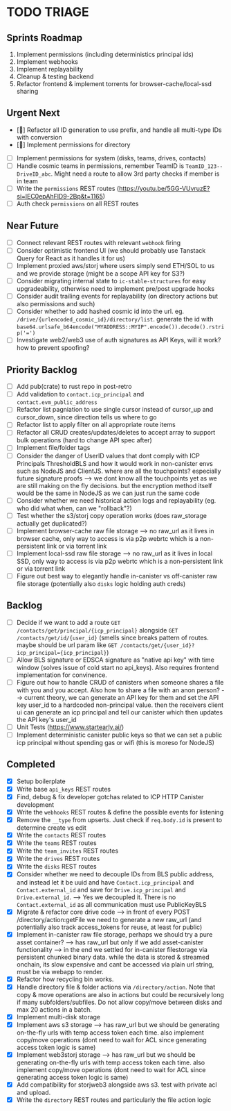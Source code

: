 # TODO TRIAGE

## Sprints Roadmap

1. Implement permissions (including deterministics principal ids)
2. Implement webhooks
3. Implement replayability
4. Cleanup & testing backend
5. Refactor frontend & implement torrents for browser-cache/local-ssd sharing

## Urgent Next

- [🔵] Refactor all ID generation to use prefix, and handle all multi-type IDs with conversion
- [🔵] Implement permissions for directory
- [ ] Implement permissions for system (disks, teams, drives, contacts)
- [ ] Handle cosmic teams in permissions, remember TeamID is `TeamID_123--DriveID_abc`. Might need a route to allow 3rd party checks if member is in team
- [ ] Write the `permissions` REST routes (https://youtu.be/5GG-VUvruzE?si=lEC0epAhFlD9-2Bp&t=1165)
- [ ] Auth check `permissions` on all REST routes

## Near Future

- [ ] Connect relevant REST routes with relevant `webhook` firing
- [ ] Consider optimistic frontend UI (we should probably use Tanstack Query for React as it handles it for us)
- [ ] Implement proxied aws/storj where users simply send ETH/SOL to us and we provide storage (might be a scope API key for S3?)
- [ ] Consider migrating internal state to `ic-stable-structures` for easy upgradeability, otherwise need to implement pre/post upgrade hooks
- [ ] Consider audit trailing events for replayability (on directory actions but also permissions and such)
- [ ] Consider whether to add hashed cosmic id into the url. eg. `/drive/{urlencoded_cosmic_id}/directory/list`. generate the id with `base64.urlsafe_b64encode("MYADDRESS::MYIP".encode()).decode().rstrip('=')`
- [ ] Investigate web2/web3 use of auth signatures as API Keys, will it work? how to prevent spoofing?

## Priority Backlog

- [ ] Add pub(crate) to rust repo in post-retro
- [ ] Add validation to `contact.icp_principal` and `contact.evm_public_address`
- [ ] Refactor list pagniation to use single cursor instead of cursor_up and cursor_down, since direction tells us where to go
- [ ] Refactor list to apply filter on all appropriate route items
- [ ] Refactor all CRUD creates/updates/deletes to accept array to support bulk operations (hard to change API spec after)
- [ ] Implement file/folder tags
- [ ] Consider the danger of UserID values that dont comply with ICP Principals ThresholdBLS and how it would work in non-canister envs such as NodeJS and ClientJS. where are all the touchpoints? especially future signature proofs --> we dont know all the touchpoints yet as we are still making on the fly decisions. but the encryption method itself would be the same in NodeJS as we can just run the same code
- [ ] Consider whether we need historical action logs and replayability (eg. who did what when, can we "rollback"?)
- [ ] Test whether the s3/storj copy operation works (does raw_storage actually get duplicated?)
- [ ] Implement browser-cache raw file storage --> no raw_url as it lives in browser cache, only way to access is via p2p webrtc which is a non-persistent link or via torrent link
- [ ] Implement local-ssd raw file storage --> no raw_url as it lives in local SSD, only way to access is via p2p webrtc which is a non-persistent link or via torrent link
- [ ] Figure out best way to elegantly handle in-canister vs off-canister raw file storage (potentially also `disks` logic holding auth creds)

## Backlog

- [ ] Decide if we want to add a route `GET /contacts/get/principal/{icp_principal}` alongside `GET /contacts/get/id/{user_id}` (smells since breaks pattern of routes. maybe should be url param like `GET /contacts/get/{user_id}?icp_principal={icp_principal}`)
- [ ] Allow BLS signature or EDSCA signature as "native api key" with time window (solves issue of cold start no api_keys). Also requires frontend implementation for convinence.
- [ ] Figure out how to handle CRUD of canisters when someone shares a file with you and you accept. Also how to share a file with an anon person? --> current theory, we can generate an API key for them and set the API key user_id to a hardcoded non-principal value. then the receivers client ui can generate an icp principal and tell our canister which then updates the API key's user_id
- [ ] Unit Tests (https://www.startearly.ai/)
- [ ] Implement deterministic canister public keys so that we can set a public icp principal without spending gas or wifi (this is moreso for NodeJS)

## Completed

- [x] Setup boilerplate
- [x] Write base `api_keys` REST routes
- [x] Find, debug & fix developer gotchas related to ICP HTTP Canister development
- [x] Write the `webhooks` REST routes & define the possible events for listening
- [x] Remove the `__type` from upserts. Just check if `req.body.id` is present to determine create vs edit
- [x] Write the `contacts` REST routes
- [x] Write the `teams` REST routes
- [x] Write the `team_invites` REST routes
- [x] Write the `drives` REST routes
- [x] Write the `disks` REST routes
- [x] Consider whether we need to decouple IDs from BLS public address, and instead let it be uuid and have `Contact.icp_principal` and `Contact.external_id` and save for `Drive.icp_principal` and `Drive.external_id`. --> Yes we decoupled it. There is no `Contact.external_id` as all communication must use PublicKeyBLS
- [x] Migrate & refactor core drive code --> in front of every POST /directory/action:getFile we need to generate a new raw_url (and potentially also track access_tokens for reuse, at least for public)
- [x] Implement in-canister raw file storage, perhaps we should try a pure asset container? --> has raw_url but only if we add asset-canister functionality --> in the end we settled for in-canister filestorage via persistent chunked binary data. while the data is stored & streamed onchain, its slow expensive and cant be accessed via plain url string, must be via webapp to render.
- [x] Refactor how recycling bin works.
- [x] Handle directory file & folder actions via `/directory/action`. Note that copy & move operations are also in actions but could be recursively long if many subfolders/subfiles. Do not allow copy/move between disks and max 20 actions in a batch.
- [x] Implement multi-disk storage
- [x] Implement aws s3 storage --> has raw_url but we should be generating on-the-fly urls with temp access token each time. also implement copy/move operations (dont need to wait for ACL since generating access token logic is same)
- [x] Implement web3storj storage --> has raw_url but we should be generating on-the-fly urls with temp access token each time. also implement copy/move operations (dont need to wait for ACL since generating access token logic is same)
- [x] Add compatibility for storjweb3 alongside aws s3. test with private acl and upload.
- [x] Write the `directory` REST routes and particularly the file action logic
